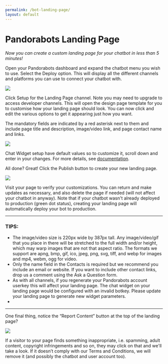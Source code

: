 ```yaml
---
permalink: /bot-landing-page/
layout: default
---
```


<div markdown="1" class="pb-docs__content">

# Pandorabots Landing Page

_Now you can create a custom landing page for your chatbot in less than 5 minutes!_

Open your Pandorabots dashboard and expand the chatbot menu you wish to use. Select the Deploy option. 
This will display all the different channels and platforms you can use to connect your chatbot with. 

![](/docs/assets/img/bot-landing-page-deploy.png)  

Click Setup for the Landing Page channel. Note you may need to upgrade to access developer channels. 
This will open the design page template for you to customise how your landing page should look. 
You can now click and edit the various options to get it appearing just how you want.

The mandatory fields are indicated by a red asterisk next to them and include page title and description, 
image/video link, and page contact name and links.

![](/docs/assets/img/bot-landing-page-contact.png)

Chat Widget setup have default values so to customize it, scroll down and enter in your changes. For more details, see [documentation](/docs/pages/integrations#browser).

All done? Great! Click the Publish button to create your new landing page. 

![](/docs/assets/img/bot-landing-page-deploy-update.png)

Visit your page to verify your customizations. You can return and make updates as necessary, and 
also delete the page if needed (will not affect your chatbot in anyway). Note that if your chatbot
wasn't already deployed to production (green dot status), creating your landing page will automatically
deploy your bot to production.

---
### TIPS:  
* The image/video size is 220px wide by 387px tall. Any image/video/gif that you place in there will be stretched to the full width and/or height, which may warp images that are not that aspect ratio. The formats we support are apng, bmp, gif, ico, jpeg, png, svg, tiff, and webp for images and mp4, webm, ogg for video.
* Only the name field in the Contacts is required but we recommend you include an email or website. If you want to include other contact links, drop us a comment using the Ask a Question form.
* As with all channels, if you regenerate your Pandorabots account userkey this will affect your landing page. The chat widget on your landing page would be configured with an invalid botkey. Please update your landing page to generate new widget parameters.
* 
---

One final thing, notice the “Report Content” button at the top of the landing page?

![](/docs/assets/img/bot-landing-page-report.png)  

If a visitor to your page finds something inappropriate, i.e. spamming, adult content, copyright infringements 
and so on, they may click on that and we'll take a look. If it doesn’t comply with our Terms and Conditions, 
we will remove it (and possibly the chatbot and user account too).

</div>
